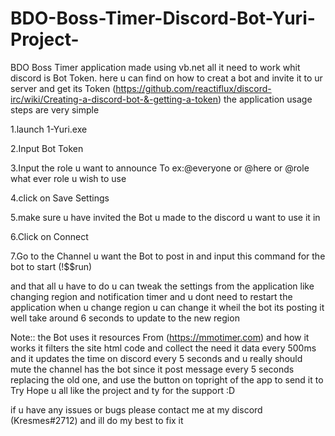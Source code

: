 # BDO-Boss-Timer-Discord-Bot-Yuri-Project-
BDO Boss Timer application made using vb.net all it need to work whit discord is Bot Token.
here u can find on how to creat a bot and invite it to ur server and get its Token (https://github.com/reactiflux/discord-irc/wiki/Creating-a-discord-bot-&-getting-a-token)
the application usage steps are very simple

1.launch 1-Yuri.exe

2.Input Bot Token
 
3.Input the role u want to announce To ex:@everyone or @here or @role what ever role u wish to use

4.click on Save Settings 

5.make sure u have invited the Bot u made to the discord u want to use it in 

6.Click on Connect

7.Go to the Channel u want the Bot to post in and input this command for the bot to start (!$$run)

and that all u have to do u can tweak the settings from the application like changing region and notification timer and u dont need to restart 
the application when u change region u can change it wheil the bot its posting it well take around 6 seconds to update to the new region 

Note:: the Bot uses it resources From (https://mmotimer.com) and how it works it filters the site html code and collect the need it data every 500ms 
and it updates the time on discord every 5 seconds and u really should mute the channel has the bot since it post message every 5 seconds replacing the old 
one, and use the button on topright of the app to send it to Try Hope u all like the project and ty for the support :D 

if u have any issues or bugs please contact me at my discord (Kresmes#2712) and ill do my best to fix it

